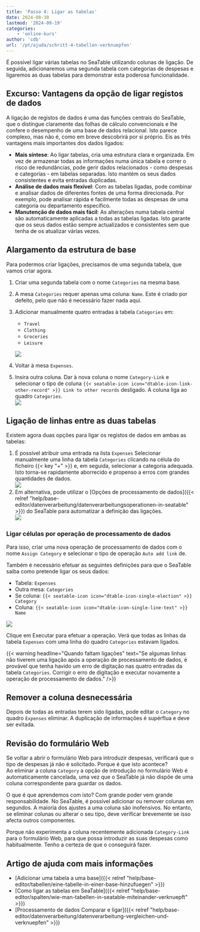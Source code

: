 ```yaml
---
title: 'Passo 4: Ligar as tabelas'
date: 2024-08-30
lastmod: '2024-09-19'
categories:
    - 'online-kurs'
author: 'cdb'
url: '/pt/ajuda/schritt-4-tabellen-verknuepfen'
---
```


É possível ligar várias tabelas no SeaTable utilizando colunas de ligação. De seguida, adicionaremos uma segunda tabela com categorias de despesas e ligaremos as duas tabelas para demonstrar esta poderosa funcionalidade.

## Excurso: Vantagens da opção de ligar registos de dados

A ligação de registos de dados é uma das funções centrais do SeaTable, que o distingue claramente das folhas de cálculo convencionais e lhe confere o desempenho de uma base de dados relacional. Isto parece complexo, mas não é, como em breve descobrirá por si próprio. Eis as três vantagens mais importantes dos dados ligados:

- **Mais síntese**: Ao ligar tabelas, cria uma estrutura clara e organizada. Em vez de armazenar todas as informações numa única tabela e correr o risco de redundâncias, pode gerir dados relacionados - como despesas e categorias - em tabelas separadas. Isto mantém os seus dados consistentes e evita entradas duplicadas.
- **Análise de dados mais flexível**: Com as tabelas ligadas, pode combinar e analisar dados de diferentes fontes de uma forma direcionada. Por exemplo, pode analisar rápida e facilmente todas as despesas de uma categoria ou departamento específico.
- **Manutenção de dados mais fácil**: As alterações numa tabela central são automaticamente aplicadas a todas as tabelas ligadas. Isto garante que os seus dados estão sempre actualizados e consistentes sem que tenha de os atualizar várias vezes.

## Alargamento da estrutura de base

Para podermos criar ligações, precisamos de uma segunda tabela, que vamos criar agora.

1. Criar uma segunda tabela com o nome `Categories` na mesma base.
2. A mesa `Categories` requer apenas uma coluna: `Name`. Este é criado por defeito, pelo que não é necessário fazer nada aqui.
3. Adicionar manualmente quatro entradas à tabela `Categories` em:

    - `Travel`
    - `Clothing`
    - `Groceries`
    - `Leisure`

    ![](images/level1-categories.png)

4. Voltar à mesa `Expenses`.

5. Insira outra coluna. Dar à nova coluna o nome `Category-Link` e selecionar o tipo de coluna `{{< seatable-icon icon="dtable-icon-link-other-record" >}} Link to other records` desligado. A coluna liga ao quadro `Categories`.  
   ![](images/level1-create-link-column.png)

## Ligação de linhas entre as duas tabelas

Existem agora duas opções para ligar os registos de dados em ambas as tabelas:

1. É possível atribuir uma entrada na lista `Expenses` Selecionar manualmente uma linha da tabela `Categories` clicando na célula do ficheiro {{< key "+" >}} e, em seguida, selecionar a categoria adequada. Isto torna-se rapidamente aborrecido e propenso a erros com grandes quantidades de dados.  
   ![](images/level1-link-rows.png)
2. Em alternativa, pode utilizar o [Opções de processamento de dados]({{< relref "help/base-editor/datenverarbeitung/datenverarbeitungsoperationen-in-seatable" >}}) do SeaTable para automatizar a definição das ligações.  
   ![](images/level1-data-operation.png)

### Ligar células por operação de processamento de dados

Para isso, criar uma nova operação de processamento de dados com o nome `Assign Category` e selecionar o tipo de operação `Auto add link` de.

Também é necessário efetuar as seguintes definições para que o SeaTable saiba como pretende ligar os seus dados:

- Tabela: `Expenses`
- Outra mesa: `Categories`
- Se coluna: `{{< seatable-icon icon="dtable-icon-single-election" >}} Category`
- Coluna: `{{< seatable-icon icon="dtable-icon-single-line-text" >}} Name`

![](images/level1-auto-add-link.png)

Clique em Executar para efetuar a operação. Verá que todas as linhas da tabela `Expenses` com uma linha do quadro `Categories` estavam ligados.

{{< warning  headline="Quando faltam ligações"  text="Se algumas linhas não tiverem uma ligação após a operação de processamento de dados, é provável que tenha havido um erro de digitação nas quatro entradas da tabela `Categories`. Corrigir o erro de digitação e executar novamente a operação de processamento de dados." />}}

## Remover a coluna desnecessária

Depois de todas as entradas terem sido ligadas, pode editar o `Category` no quadro `Expenses` eliminar. A duplicação de informações é supérflua e deve ser evitada.

## Revisão do formulário Web

Se voltar a abrir o formulário Web para introduzir despesas, verificará que o tipo de despesas já não é solicitado. Porque é que isto acontece?  
Ao eliminar a coluna `Category` a opção de introdução no formulário Web é automaticamente cancelada, uma vez que o SeaTable já não dispõe de uma coluna correspondente para guardar os dados.

O que é que aprendemos com isto? Com grande poder vem grande responsabilidade. No SeaTable, é possível adicionar ou remover colunas em segundos. A maioria dos ajustes a uma coluna são inofensivos. No entanto, se eliminar colunas ou alterar o seu tipo, deve verificar brevemente se isso afecta outros componentes.

Porque não experimenta a coluna recentemente adicionada `Category-Link` para o formulário Web, para que possa introduzir as suas despesas como habitualmente. Tenho a certeza de que o conseguirá fazer.

## Artigo de ajuda com mais informações

- [Adicionar uma tabela a uma base]({{< relref "help/base-editor/tabellen/eine-tabelle-in-einer-base-hinzufuegen" >}})
- [Como ligar as tabelas em SeaTable]({{< relref "help/base-editor/spalten/wie-man-tabellen-in-seatable-miteinander-verknuepft" >}})
- [Processamento de dados Comparar e ligar]({{< relref "help/base-editor/datenverarbeitung/datenverarbeitung-vergleichen-und-verknuepfen" >}})
